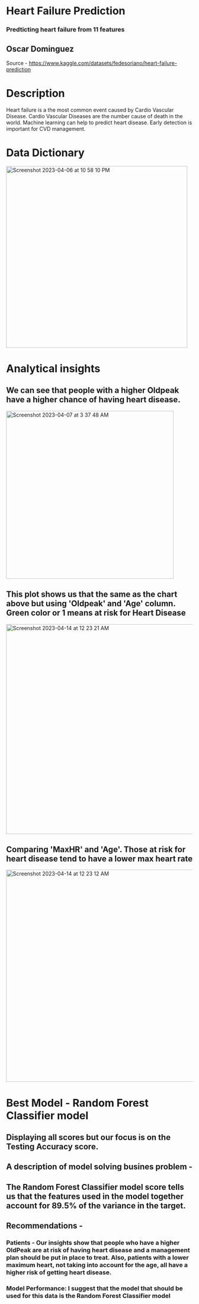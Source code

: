 # Heart Failure Prediction
### Predticting heart failure from 11 features

## Oscar Dominguez

Source - https://www.kaggle.com/datasets/fedesoriano/heart-failure-prediction

# Description
Heart failure is a the most common event caused by Cardio Vascular Disease. Cardio Vascular Diseases are the number cause of death in the world. Machine learning can help to predict heart disease. Early detection is important for CVD management.

# Data Dictionary
<img width="489" alt="Screenshot 2023-04-06 at 10 58 10 PM" src="https://user-images.githubusercontent.com/123289046/230535137-36b6a99f-210a-411a-8c44-a55bb763b876.png">

# Analytical insights

  ## We can see that people with a higher Oldpeak have a higher chance of having heart disease.
  
  <img width="452" alt="Screenshot 2023-04-07 at 3 37 48 AM" src="https://user-images.githubusercontent.com/123289046/230569935-9dabd6e4-fba5-40c9-bf91-73aae32c1c00.png">
  
  ## This plot shows us that the same as the chart above but using 'Oldpeak' and 'Age' column. Green color or 1 means at risk for Heart Disease
  
<img width="565" alt="Screenshot 2023-04-14 at 12 23 21 AM" src="https://user-images.githubusercontent.com/123289046/231942992-d571afd0-44f4-4191-9401-118774321f58.png">

  ## Comparing 'MaxHR' and 'Age'. Those at risk for heart disease tend to have a lower max heart rate

<img width="571" alt="Screenshot 2023-04-14 at 12 23 12 AM" src="https://user-images.githubusercontent.com/123289046/231942996-2b353492-6e1b-4489-b266-bf88bf4e427c.png">
  
# Best Model - Random Forest Classifier model
## Displaying all scores but our focus is on the Testing Accuracy score.

## A description of model solving busines problem -
## The Random Forest Classifier model score tells us that the features used in the model together account for 89.5% of the variance in the target.

## Recommendations -  
### Patients - Our insights show that people who have a higher OldPeak are at risk of having heart disease and a management plan should be put in place to treat. Also, patients with a lower maximum heart, not taking into account for the age, all have a higher risk of getting heart disease.

### Model Performance: I suggest that the model that should be used for this data is the Random Forest Classifier model 

